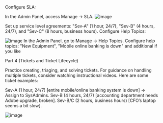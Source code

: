 
Configure SLA:

In the Admin Panel, access Manage -> SLA.
![image](https://github.com/crisflory/ticket-lifecycle/assets/147748310/02a30935-aa19-4aa1-aeeb-718d89ffd655)

Set up service level agreements: "Sev-A" (1 hour, 24/7), "Sev-B" (4 hours, 24/7), and "Sev-C" (8 hours, business hours).
Configure Help Topics:

![image](https://github.com/crisflory/osticket-prereqs/assets/147748310/6ea74019-ec1a-401e-af91-f74290d4be16)
In the Admin Panel, go to Manage -> Help Topics.
Configure help topics: "New Equipment", "Mobile online banking is down" and additional if you like 


Part 4 (Tickets and Ticket Lifecycle)

Practice creating, triaging, and solving tickets. For guidance on handling multiple tickets, consider watching instructional videos. Here are some ticket examples:



Sev-A (1 hour, 24/7) [entire mobile/online banking system is down] -> Assign to SysAdmins.
Sev-B (4 hours, 24/7) [accounting department needs Adobe upgrade, broken].
Sev-B/C (2 hours, business hours) [CFO’s laptop seems a bit slow].

![image](https://github.com/crisflory/ticket-lifecycle/assets/147748310/f1e949ad-0610-4c5b-ac76-ed13b49d7a33)

